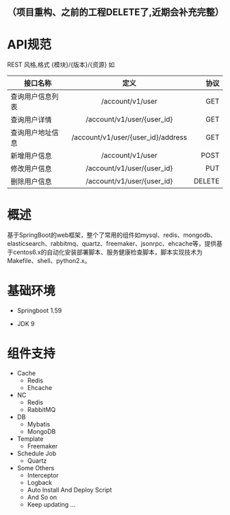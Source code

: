 （项目重构、之前的工程DELETE了,近期会补充完整）
--- 
# API规范
REST 风格,格式 {模块}/{版本}/{资源} 如

| 接口名称      | 定义       | 协议  |
| ------------- |:-------------:| -----:|
| 查询用户信息列表      |  /account/v1/user | GET
| 查询用户详情      |  /account/v1/user/{user_id} | GET| 
| 查询用户地址信息      |  /account/v1/user/{user_id}/address | GET| 
| 新增用户信息 | /account/v1/user    |    POST |
| 修改用户信息 | /account/v1/user/{user_id}    |    PUT |
| 删除用户信息 | /account/v1/user/{user_id}    |    DELETE |





# 概述
  基于SpringBoot的web框架，整个了常用的组件如mysql、redis、mongodb、elasticsearch、rabbitmq、quartz、freemaker、jsonrpc、ehcache等，提供基于centos6.x的自动化安装部署脚本、服务健康检查脚本，脚本实现技术为Makefile、shell、python2.x。
  
# 基础环境 
- Springboot 1.59

- JDK 9

# 组件支持 
- Cache
  - Redis
  - Ehcache
- NC
  - Redis
  - RabbitMQ    
- DB
  - Mybatis
  - MongoDB
- Template
  - Freemaker
- Schedule Job
  - Quartz
- Some Others
  - Interceptor
  - Logback
  - Auto Install And Deploy Script
  - And So on
  - Keep updating ... 
 
